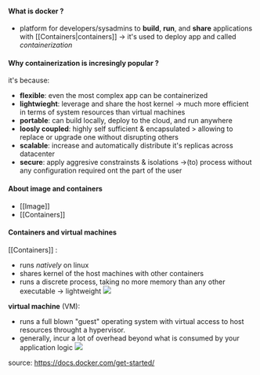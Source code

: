 #### What is docker ?
- platform for developers/sysadmins to **build**, **run**, and **share** applications with [[Containers|containers]] -> it's used to deploy app and called *containerization*
#### Why containerization is incresingly popular ?
it's because:
- **flexible**: even the most complex app can be containerized
- **lightwieght**: leverage and share the host kernel -> much more efficient in terms of system resources than virtual machines
- **portable**: can build locally, deploy to the cloud, and run anywhere
- **loosly coupled**: highly self sufficient & encapsulated > allowing to replace or upgrade one without disrupting others
- **scalable**: increase and automatically distribute it's replicas across datacenter
- **secure**: apply aggresive constrainsts & isolations ->(to) process without any configuration required ont the part of the user 
#### About image and containers
- [[Image]] 
- [[Containers]]
#### Containers and virtual machines
[[Containers]] :
- runs *natively* on linux
- shares kernel of the host machines with other containers
- runs a discrete process, taking no more memory than any other executable -> lightweight
![](https://docs.docker.com/images/Container%402x.png)

**virtual machine** (VM):
- runs a full blown "guest" operating system with virtual access to host resources throught a hypervisor.
- generally, incur a lot of overhead beyond what is consumed by your application logic
![](https://docs.docker.com/images/VM%402x.png)

source: https://docs.docker.com/get-started/